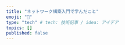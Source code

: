 ```yaml
---
title: "ネットワーク構築入門で学んだこと"
emoji: "📘"
type: "tech" # tech: 技術記事 / idea: アイデア
topics: []
published: false
---
```

